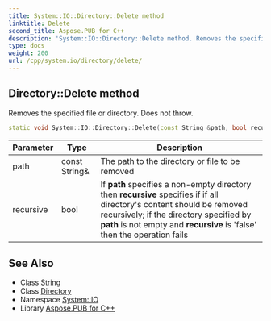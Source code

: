 ```yaml
---
title: System::IO::Directory::Delete method
linktitle: Delete
second_title: Aspose.PUB for C++
description: 'System::IO::Directory::Delete method. Removes the specified file or directory. Does not throw in C++.'
type: docs
weight: 200
url: /cpp/system.io/directory/delete/
---
```

## Directory::Delete method


Removes the specified file or directory. Does not throw.

```cpp
static void System::IO::Directory::Delete(const String &path, bool recursive=false)
```


| Parameter | Type | Description |
| --- | --- | --- |
| path | const String\& | The path to the directory or file to be removed |
| recursive | bool | If **path** specifies a non-empty directory then **recursive** specifies if if all directory's content should be removed recursively; if the directory specified by **path** is not empty and **recursive** is 'false' then the operation fails |

## See Also

* Class [String](../../../system/string/)
* Class [Directory](../)
* Namespace [System::IO](../../)
* Library [Aspose.PUB for C++](../../../)
